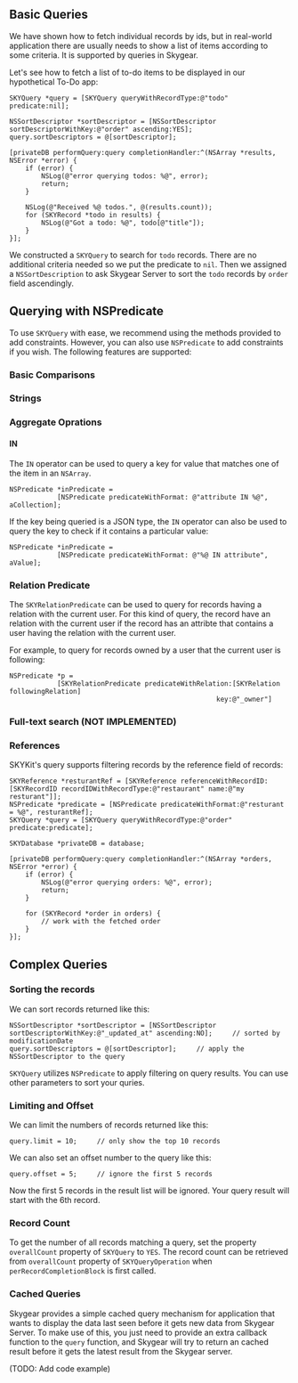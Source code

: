 ## Basic Queries

We have shown how to fetch individual records by ids, but in real-world
application there are usually needs to show a list of items according to
some criteria. It is supported by queries in Skygear.

Let's see how to fetch a list of to-do items to be displayed in our
hypothetical To-Do app:

```obj-c
SKYQuery *query = [SKYQuery queryWithRecordType:@"todo" predicate:nil];

NSSortDescriptor *sortDescriptor = [NSSortDescriptor sortDescriptorWithKey:@"order" ascending:YES];
query.sortDescriptors = @[sortDescriptor];

[privateDB performQuery:query completionHandler:^(NSArray *results, NSError *error) {
    if (error) {
        NSLog(@"error querying todos: %@", error);
        return;
    }

    NSLog(@"Received %@ todos.", @(results.count));
    for (SKYRecord *todo in results) {
        NSLog(@"Got a todo: %@", todo[@"title"]);
    }
}];
```

We constructed a `SKYQuery` to search for `todo` records. There are no additional
criteria needed so we put the predicate to `nil`. Then we assigned a
`NSSortDescription` to ask Skygear Server to sort the `todo` records by `order` field ascendingly.

## Querying with NSPredicate

To use `SKYQuery` with ease, we recommend using the methods provided to add constraints. However, you can also use `NSPredicate` to add constraints if you wish. The following features are supported:

### Basic Comparisons

### Strings

### Aggregate Oprations

#### IN

The `IN` operator can be used to query a key for value that matches one of the
item in an `NSArray`.

```obj-c
NSPredicate *inPredicate =
            [NSPredicate predicateWithFormat: @"attribute IN %@", aCollection];
```

If the key being queried is a JSON type, the `IN` operator can also be used to
query the key to check if it contains a particular value:

```obj-c
NSPredicate *inPredicate =
            [NSPredicate predicateWithFormat: @"%@ IN attribute", aValue];
```

### Relation Predicate

The `SKYRelationPredicate` can be used to query for records having a relation with
the current user. For this kind of query, the record have an relation with
the current user if the record has an attribte that contains a user having
the relation with the current user.

For example, to query for records owned by a user that the current user is following:

```obj-c
NSPredicate *p =
            [SKYRelationPredicate predicateWithRelation:[SKYRelation followingRelation]
                                                    key:@"_owner"]
```

### Full-text search (**NOT IMPLEMENTED**)

### References

SKYKit's query supports filtering records by the reference field of records:

```obj-c
SKYReference *resturantRef = [SKYReference referenceWithRecordID:[SKYRecordID recordIDWithRecordType:@"restaurant" name:@"my resturant"]];
NSPredicate *predicate = [NSPredicate predicateWithFormat:@"resturant = %@", resturantRef];
SKYQuery *query = [SKYQuery queryWithRecordType:@"order" predicate:predicate];

SKYDatabase *privateDB = database;

[privateDB performQuery:query completionHandler:^(NSArray *orders, NSError *error) {
    if (error) {
        NSLog(@"error querying orders: %@", error);
        return;
    }

    for (SKYRecord *order in orders) {
        // work with the fetched order
    }
}];
```

## Complex Queries

### Sorting the records
We can sort records returned like this:

```obj-c
NSSortDescriptor *sortDescriptor = [NSSortDescriptor sortDescriptorWithKey:@"_updated_at" ascending:NO];     // sorted by modificationDate
query.sortDescriptors = @[sortDescriptor];     // apply the NSSortDescriptor to the query
```

`SKYQuery` utilizes `NSPredicate` to apply filtering on query results. You can use other parameters to sort your quries.

### Limiting and Offset

We can limit the numbers of records returned like this:

```obj-c
query.limit = 10;     // only show the top 10 records
```

We can also set an offset number to the query like this:

```obj-c
query.offset = 5;     // ignore the first 5 records
```

Now the first 5 records in the result list will be ignored. Your query result will start with the 6th record.

### Record Count

To get the number of all records matching a query, set the property
`overallCount` property of `SKYQuery` to `YES`. The record count can be
retrieved from `overallCount` property of `SKYQueryOperation` when
`perRecordCompletionBlock` is first called.

### Cached Queries

Skygear provides a simple cached query mechanism for application that wants to display the data last seen before it gets new data from Skygear Server. To make use of this, you just need to provide an extra callback function to the `query` function, and Skygear will try to return an cached result before it gets the latest result from the Skygear server.

(TODO: Add code example)
